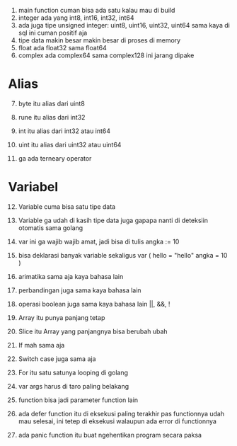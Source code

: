 1. main function cuman bisa ada satu kalau mau di build
2. integer ada yang int8, int16, int32, int64
3. ada juga tipe unsigned integer: uint8, uint16, uint32, uint64 sama kaya di sql ini cuman positif aja
4. tipe data makin besar makin besar di proses di memory
5. float ada float32 sama float64
6. complex ada complex64 sama complex128 ini jarang dipake

# Alias

7. byte itu alias dari uint8
8. rune itu alias dari int32
9. int itu alias dari int32 atau int64
10. uint itu alias dari uint32 atau uint64

11. ga ada terneary operator

# Variabel

12. Variable cuma bisa satu tipe data
13. Variable ga udah di kasih tipe data juga gapapa nanti di deteksiin otomatis sama golang
14. var ini ga wajib wajib amat, jadi bisa di tulis angka := 10
15. bisa deklarasi banyak variable sekaligus var (
    hello = "hello"
    angka = 10
    )

16. arimatika sama aja kaya bahasa lain
17. perbandingan juga sama kaya bahasa lain
18. operasi boolean juga sama kaya bahasa lain ||, &&, !

19. Array itu punya panjang tetap
20. Slice itu Array yang panjangnya bisa berubah ubah

21. If mah sama aja
22. Switch case juga sama aja
23. For itu satu satunya looping di golang

24. var args harus di taro paling belakang
25. function bisa jadi parameter function lain

26. ada defer function itu di eksekusi paling terakhir pas functionnya udah mau selesai, ini tetep di eksekusi walaupun ada error di functionnya

27. ada panic function itu buat ngehentikan program secara paksa
